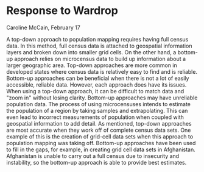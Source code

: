 # Response to Wardrop
Caroline McCain, February 17

A top-down approach to population mapping requires having full census data. In this method, full census data is attached to geospatial information layers and broken down into smaller grid cells. On the other hand, a bottom-up approach relies on microcensus data to build up information about a larger geographic area. Top-down approaches are more common in developed states where census data is relatively easy to find and is reliable. Bottom-up approaches can be beneficial when there is not a lot of easily accessible, reliable data. However, each approach does have its issues. When using a top-down approach, it can be difficult to match data and "zoom in" without losing clarity. Bottom-up approaches may have unreliable population data. The process of using microcensuses intends to estimate the population of a region by taking samples and extrapolating. This can even lead to incorrect measurements of population when coupled with geospatial information to add detail. As mentioned, top-down approaches are most accurate when they work off of complete census data sets. One example of this is the creation of grid-cell data sets when this approach to population mapping was taking off. Bottom-up approaches have been used to fill in the gaps, for example, in creating grid cell data sets in Afghanistan. Afghanistan is unable to carry out a full census due to insecurity and instability, so the bottom-up approach is able to provide best estimates. 
